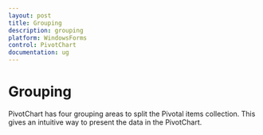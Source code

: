 ```yaml
---
layout: post
title: Grouping
description: grouping
platform: WindowsForms
control: PivotChart
documentation: ug
---
```


# Grouping

PivotChart has four grouping areas to split the Pivotal items collection. This gives an intuitive way to present the data in the PivotChart.

